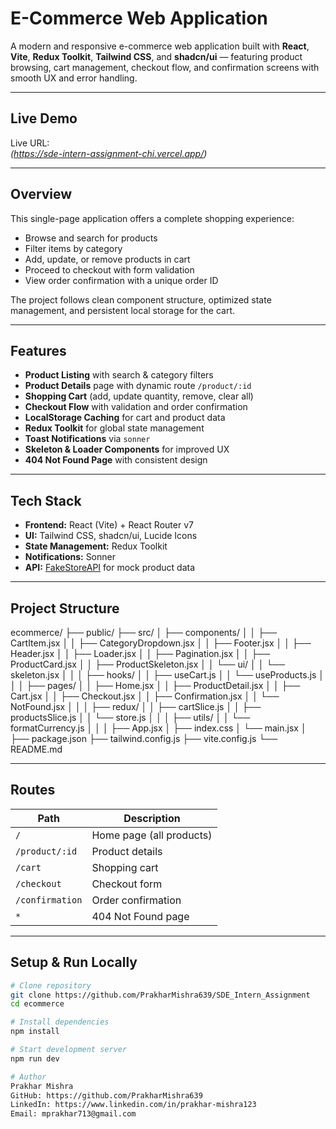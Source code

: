 # E-Commerce Web Application

A modern and responsive e-commerce web application built with **React**, **Vite**, **Redux Toolkit**, **Tailwind CSS**, and **shadcn/ui** — featuring product browsing, cart management, checkout flow, and confirmation screens with smooth UX and error handling.

---

## Live Demo

Live URL:  
_(https://sde-intern-assignment-chi.vercel.app/)_

---

## Overview

This single-page application offers a complete shopping experience:

- Browse and search for products
- Filter items by category
- Add, update, or remove products in cart
- Proceed to checkout with form validation
- View order confirmation with a unique order ID

The project follows clean component structure, optimized state management, and persistent local storage for the cart.

---

## Features

- **Product Listing** with search & category filters
- **Product Details** page with dynamic route `/product/:id`
- **Shopping Cart** (add, update quantity, remove, clear all)
- **Checkout Flow** with validation and order confirmation
- **LocalStorage Caching** for cart and product data
- **Redux Toolkit** for global state management
- **Toast Notifications** via `sonner`
- **Skeleton & Loader Components** for improved UX
- **404 Not Found Page** with consistent design

---

## Tech Stack

- **Frontend:** React (Vite) + React Router v7
- **UI:** Tailwind CSS, shadcn/ui, Lucide Icons
- **State Management:** Redux Toolkit
- **Notifications:** Sonner
- **API:** [FakeStoreAPI](https://fakestoreapi.com) for mock product data

---

## Project Structure

ecommerce/
├── public/
├── src/
│ ├── components/
│ │ ├── CartItem.jsx
│ │ ├── CategoryDropdown.jsx
│ │ ├── Footer.jsx
│ │ ├── Header.jsx
│ │ ├── Loader.jsx
│ │ ├── Pagination.jsx
│ │ ├── ProductCard.jsx
│ │ ├── ProductSkeleton.jsx
│ │ └── ui/
│ │ └── skeleton.jsx
│ │
│ ├── hooks/
│ │ ├── useCart.js
│ │ └── useProducts.js
│ │
│ ├── pages/
│ │ ├── Home.jsx
│ │ ├── ProductDetail.jsx
│ │ ├── Cart.jsx
│ │ ├── Checkout.jsx
│ │ ├── Confirmation.jsx
│ │ └── NotFound.jsx
│ │
│ ├── redux/
│ │ ├── cartSlice.js
│ │ ├── productsSlice.js
│ │ └── store.js
│ │
│ ├── utils/
│ │ └── formatCurrency.js
│ │
│ ├── App.jsx
│ ├── index.css
│ └── main.jsx
│
├── package.json
├── tailwind.config.js
├── vite.config.js
└── README.md

---

## Routes

| Path            | Description              |
| --------------- | ------------------------ |
| `/`             | Home page (all products) |
| `/product/:id`  | Product details          |
| `/cart`         | Shopping cart            |
| `/checkout`     | Checkout form            |
| `/confirmation` | Order confirmation       |
| `*`             | 404 Not Found page       |

---

## Setup & Run Locally

```bash
# Clone repository
git clone https://github.com/PrakharMishra639/SDE_Intern_Assignment
cd ecommerce

# Install dependencies
npm install

# Start development server
npm run dev

# Author
Prakhar Mishra
GitHub: https://github.com/PrakharMishra639
LinkedIn: https://www.linkedin.com/in/prakhar-mishra123
Email: mprakhar713@gmail.com
```
